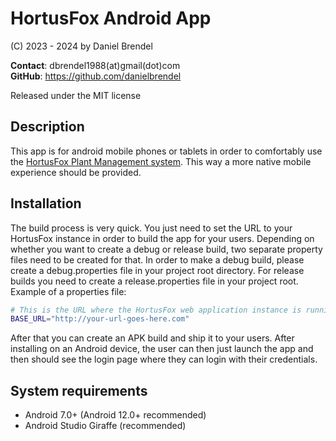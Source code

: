 # HortusFox Android App

(C) 2023 - 2024 by Daniel Brendel

**Contact**: dbrendel1988(at)gmail(dot)com\
**GitHub**: https://github.com/danielbrendel

Released under the MIT license

## Description
This app is for android mobile phones or tablets in order to comfortably
use the <a href="https://github.com/danielbrendel/hortusfox-web">HortusFox Plant Management system</a>.
This way a more native mobile experience should be provided.

## Installation
The build process is very quick. You just need to set the URL to your HortusFox instance in order to build 
the app for your users. Depending on whether you want to create a debug or release build, two separate property files
need to be created for that. 
In order to make a debug build, please create a debug.properties file in your project root directory.
For release builds you need to create a release.properties file in your project root.
Example of a properties file:
```sh
# This is the URL where the HortusFox web application instance is running on.
BASE_URL="http://your-url-goes-here.com"
```
After that you can create an APK build and ship it to your users. After installing on an Android device, the user 
can then just launch the app and then should see the login page where they can login with their credentials.

## System requirements
- Android 7.0+ (Android 12.0+ recommended)
- Android Studio Giraffe (recommended)